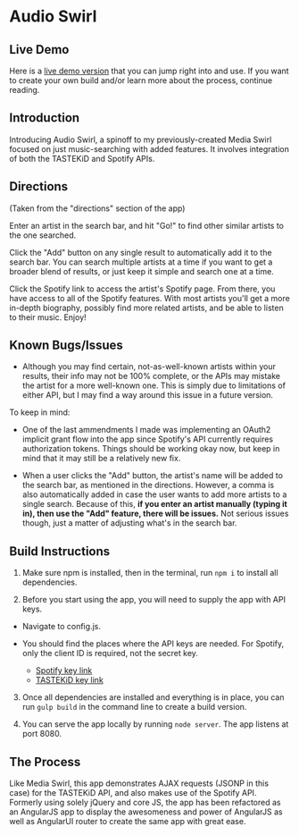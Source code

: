 # Audio Swirl

## Live Demo

Here is a [live demo version](http://audio-swirl-123.herokuapp.com/) that you can jump right into and use. If you want to create your own build and/or learn more about the process, continue reading.


## Introduction

Introducing Audio Swirl, a spinoff to my previously-created Media Swirl focused on just music-searching with added features. It involves integration of both the TASTEKiD and Spotify APIs.

## Directions

(Taken from the "directions" section of the app)

Enter an artist in the search bar, and hit "Go!" to find other similar artists to the one searched.

Click the "Add" button on any single result to automatically add it to the search bar. You can search multiple artists at a time if you want to get a broader blend of results, or just keep it simple and search one at a time.

Click the Spotify link to access the artist's Spotify page. From there, you have access to all of the Spotify features. With most artists you'll get a more in-depth biography, possibly find more related artists, and be able to listen to their music.
Enjoy!

## Known Bugs/Issues

* Although you may find certain, not-as-well-known artists within your results, their info may not be 100% complete, or the APIs may mistake the artist for a more well-known one. This is simply due to limitations of either API, but I may find a way around this issue in a future version. 

To keep in mind:

* One of the last ammendments I made was implementing an OAuth2 implicit grant flow into the app since Spotify's API currently requires authorization tokens. Things should be working okay now, but keep in mind that it may still be a relatively new fix.

* When a user clicks the "Add" button, the artist's name will be added to the search bar, as mentioned in the directions. However, a comma is also automatically added in case the user wants to add more artists to a single search. Because of this, **if you enter an artist manually (typing it in), then use the "Add" feature, there will be issues.** Not serious issues though, just a matter of adjusting what's in the search bar. 

## Build Instructions

1. Make sure npm is installed, then in the terminal, run `npm i` to install all dependencies.

2. Before you start using the app, you will need to supply the app with API keys.

  * Navigate to config.js.

  * You should find the places where the API keys are needed. For Spotify, only the client ID is required, not the secret key.

  	* [Spotify key link](https://developer.spotify.com/web-api/)
  	* [TASTEKiD key link](https://www.tastekid.com/read/api)

3. Once all dependencies are installed and everything is in place, you can run `gulp build` in the command line to create a build version.

4. You can serve the app locally by running `node server`. The app listens at port 8080.

## The Process

Like Media Swirl, this app demonstrates AJAX requests (JSONP in this case) for the TASTEKiD API, and also makes use of the Spotify API. Formerly using solely jQuery and core JS, the app has been refactored as an AngularJS app to display the awesomeness and power of AngularJS as well as AngularUI router to create the same app with great ease.


